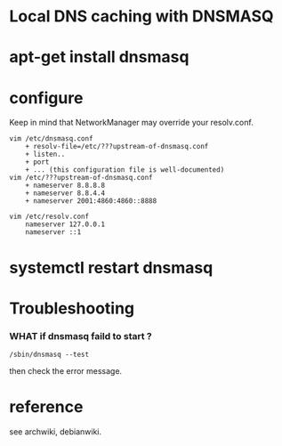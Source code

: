 Local DNS caching with DNSMASQ
===

# apt-get install dnsmasq

# configure
Keep in mind that NetworkManager may override your resolv.conf.
```
vim /etc/dnsmasq.conf
	+ resolv-file=/etc/???upstream-of-dnsmasq.conf
	+ listen..
	+ port
	+ ... (this configuration file is well-documented)
vim /etc/???upstream-of-dnsmasq.conf
	+ nameserver 8.8.8.8
	+ nameserver 8.8.4.4
	+ nameserver 2001:4860:4860::8888

vim /etc/resolv.conf
	nameserver 127.0.0.1
	nameserver ::1
```

# systemctl restart dnsmasq

# Troubleshooting

### WHAT if dnsmasq faild to start ?
```
/sbin/dnsmasq --test
```
then check the error message.

# reference
see archwiki, debianwiki.
